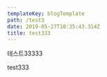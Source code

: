 ```yaml
---
templateKey: blogTemplate
path: /test3
date: 2019-05-27T10:35:43.314Z
title: test333
---
```

테스트33333

test333
